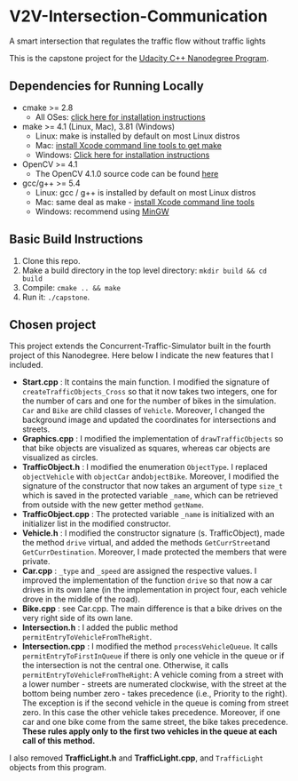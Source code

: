 # V2V-Intersection-Communication
A smart intersection that regulates the traffic flow without traffic lights

This is the capstone project for the [Udacity C++ Nanodegree Program](https://www.udacity.com/course/c-plus-plus-nanodegree--nd213).

## Dependencies for Running Locally
* cmake >= 2.8
  * All OSes: [click here for installation instructions](https://cmake.org/install/)
* make >= 4.1 (Linux, Mac), 3.81 (Windows)
  * Linux: make is installed by default on most Linux distros
  * Mac: [install Xcode command line tools to get make](https://developer.apple.com/xcode/features/)
  * Windows: [Click here for installation instructions](http://gnuwin32.sourceforge.net/packages/make.htm)
* OpenCV >= 4.1
  * The OpenCV 4.1.0 source code can be found [here](https://github.com/opencv/opencv/tree/4.1.0)
* gcc/g++ >= 5.4
  * Linux: gcc / g++ is installed by default on most Linux distros
  * Mac: same deal as make - [install Xcode command line tools](https://developer.apple.com/xcode/features/)
  * Windows: recommend using [MinGW](http://www.mingw.org/)

## Basic Build Instructions
1. Clone this repo.
2. Make a build directory in the top level directory: `mkdir build && cd build`
3. Compile: `cmake .. && make`
4. Run it: `./capstone`.

## Chosen project
This project extends the Concurrent-Traffic-Simulator built in the fourth project of this Nanodegree. Here below I indicate the new features that I included.

- **Start.cpp** : It contains the main function. I modified the signature of ```createTrafficObjects_Cross``` so that it now takes two integers, one for the number of cars and one for the number of bikes in the simulation. ```Car``` and ```Bike``` are child classes of ```Vehicle```. Moreover, I changed the background image and updated the coordinates for intersections and streets.
- **Graphics.cpp** : I modified the implementation of ```drawTrafficObjects``` so that bike objects are visualized as squares, whereas car objects are visualized as circles.
- **TrafficObject.h** : I modified the enumeration ```ObjectType```. I replaced ```objectVehicle``` with ```objectCar``` and```objectBike```. Moreover, I modified the signature of the constructor that now takes an argument of type ```size_t``` which is saved in the protected variable ```_name```, which can be retrieved from outside with the new getter method ```getName```. 
- **TrafficObject.cpp** : The protected variable ```_name``` is initialized with an initializer list in the modified constructor.
- **Vehicle.h** : I modified the constructor signature (s. TrafficObject), made the method ```drive``` virtual, and added the methods ```GetCurrStreet```and ```GetCurrDestination```. Moreover, I made protected the members that were private.
- **Car.cpp** : ```_type``` and ```_speed``` are assigned the respective values. I improved the implementation of the function ```drive``` so that now a car drives in its own lane (in the implementation in project four, each vehicle drove in the middle of the road).
- **Bike.cpp** : see Car.cpp. The main difference is that a bike drives on the very right side of its own lane.
- **Intersection.h** : I added the public method ```permitEntryToVehicleFromTheRight```.
- **Intersection.cpp** : I modified the method ```processVehicleQueue```. It calls ```permitEntryToFirstInQueue``` if there is only one vehicle in the queue or if the intersection is not the central one. Otherwise, it calls ```permitEntryToVehicleFromTheRight```: A vehicle coming from a street with a lower number - streets are numerated clockwise, with the street at the bottom being number zero - takes precedence (i.e., Priority to the right). The exception is if the second vehicle in the queue is coming from street zero. In this case the other vehicle takes precedence. Moreover, if one car and one bike come from the same street, the bike takes precedence. **These rules apply only to the first two vehicles in the queue at each call of this method.**

I also removed **TrafficLight.h** and **TrafficLight.cpp**, and ```TrafficLight``` objects from this program.
